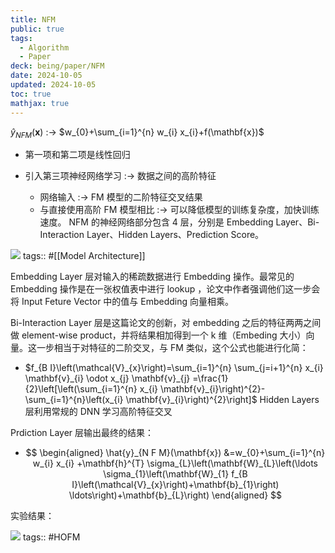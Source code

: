 ```yaml
---
title: NFM
public: true
tags:
  - Algorithm
  - Paper
deck: being/paper/NFM
date: 2024-10-05
updated: 2024-10-05
toc: true
mathjax: true
---
```




$\hat{y}_{N F M}(\mathbf{x})$ :-> $w_{0}+\sum_{i=1}^{n} w_{i} x_{i}+f(\mathbf{x})$
  + 第一项和第二项是线性回归

  + 引入第三项神经网络学习 :-> 数据之间的高阶特征
    + 网络输入 :-> FM 模型的二阶特征交叉结果
    + 与直接使用高阶 FM 模型相比 :-> 可以降低模型的训练复杂度，加快训练速度。
NFM 的神经网络部分包含 4 层，分别是 Embedding Layer、Bi-Interaction Layer、Hidden Layers、Prediction Score。

![](https://media.xiang578.com/nfm-arch.png)
tags:: #[[Model Architecture]]

Embedding Layer 层对输入的稀疏数据进行 Embedding 操作。最常见的 Embedding 操作是在一张权值表中进行 lookup ，论文中作者强调他们这一步会将 Input Feture Vector 中的值与 Embedding 向量相乘。

Bi-Interaction Layer 层是这篇论文的创新，对 embedding 之后的特征两两之间做 element-wise product，并将结果相加得到一个 k 维（Embeding 大小）向量。这一步相当于对特征的二阶交叉，与 FM 类似，这个公式也能进行化简：

  + $f_{B I}\left(\mathcal{V}_{x}\right)=\sum_{i=1}^{n} \sum_{j=i+1}^{n} x_{i} \mathbf{v}_{i} \odot x_{j} \mathbf{v}_{j} =\frac{1}{2}\left[\left(\sum_{i=1}^{n} x_{i} \mathbf{v}_{i}\right)^{2}-\sum_{i=1}^{n}\left(x_{i} \mathbf{v}_{i}\right)^{2}\right]$
Hidden Layers 层利用常规的 DNN 学习高阶特征交叉

Prdiction Layer 层输出最终的结果：

  + $$
\begin{aligned} \hat{y}_{N F M}(\mathbf{x}) &=w_{0}+\sum_{i=1}^{n} w_{i} x_{i} +\mathbf{h}^{T} \sigma_{L}\left(\mathbf{W}_{L}\left(\ldots \sigma_{1}\left(\mathbf{W}_{1} f_{B I}\left(\mathcal{V}_{x}\right)+\mathbf{b}_{1}\right) \ldots\right)+\mathbf{b}_{L}\right) \end{aligned}
$$

实验结果：

![](https://media.xiang578.com/15643059963915.jpg)
tags:: #HOFM



